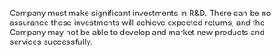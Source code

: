 Company  must  make  significant  investments  in  R&D.  There  can  be  no  assurance  these  investments  will  achieve  expected
returns, and the Company may not be able to develop and market new products and services successfully.